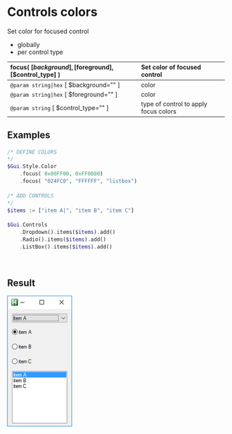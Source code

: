 # Controls colors  
Set color for focused control  
* globally  
* per control type  

| __focus__( [$background], [$foreground], [$control_type] )    |Set color of focused control    |  
|:---    |:---    |  
|`@param string\|hex` [ $background="" ]    |color    |  
|`@param string\|hex` [ $foreground="" ]    |color    |  
|`@param string` [ $control_type="" ]    |type of control to apply focus colors    |  

## Examples  

``` php
/* DEFINE COLORS
*/
$Gui.Style.Color
    .focus( 0x00FF00, 0xFF0080)
    .focus( "024FC0", "FFFFFF", "listbox")

/* ADD CONTROLS
*/
$items := ["item A|", "item B", "item C"]

$Gui.Controls
    .Dropdown().items($items).add()    
    .Radio().items($items).add()
    .ListBox().items($items).add()
    
        

```  
## Result  
![controls colors](Test/controls-colors.gif)  